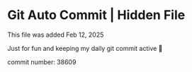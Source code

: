 # Git Auto Commit | Hidden File

This file was added Feb 12, 2025

Just for fun and keeping my daily git commit active 🤪

commit number: 38609
